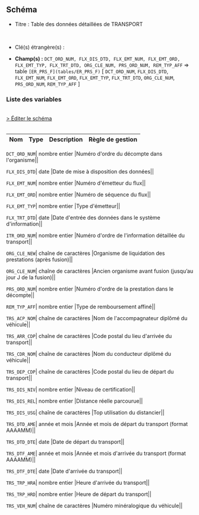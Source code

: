 ## Schéma


- Titre : Table des données détaillées de TRANSPORT
<br />



- Clé(s) étrangère(s) : <br />

- **Champ(s) :** `DCT_ORD_NUM, FLX_DIS_DTD, FLX_EMT_NUM, FLX_EMT_ORD, FLX_EMT_TYP, FLX_TRT_DTD, ORG_CLE_NUM, PRS_ORD_NUM, REM_TYP_AFF`
  => table `[ER_PRS_F](tables/ER_PRS_F)` [ `DCT_ORD_NUM`, `FLX_DIS_DTD`, `FLX_EMT_NUM`, `FLX_EMT_ORD`, `FLX_EMT_TYP`, `FLX_TRT_DTD`, `ORG_CLE_NUM`, `PRS_ORD_NUM`, `REM_TYP_AFF` ]<br />

 
### Liste des variables
<br />
<div>
    <a href="https://gitlab.com/healthdatahub/applications-du-hdh/schema-snds/-/tree/master/schemas/DCIR/ER_TRS_F.json"
       target="_blank" rel="noopener noreferrer">> Éditer le schéma</a>
</div>
<br />

Nom | Type | Description | Règle de gestion
-|-|-|-



`DCT_ORD_NUM`| nombre entier |Numéro d'ordre du décompte dans l'organisme||

`FLX_DIS_DTD`| date |Date de mise à disposition des données||

`FLX_EMT_NUM`| nombre entier |Numéro d'émetteur du flux||

`FLX_EMT_ORD`| nombre entier |Numéro de séquence du flux||

`FLX_EMT_TYP`| nombre entier |Type d'émetteur||

`FLX_TRT_DTD`| date |Date d'entrée des données dans le système d'information||

`ITR_ORD_NUM`| nombre entier |Numéro d'ordre de l'information détaillée du transport||

`ORG_CLE_NEW`| chaîne de caractères |Organisme de liquidation des prestations (après fusion)||

`ORG_CLE_NUM`| chaîne de caractères |Ancien organisme avant fusion (jusqu’au jour J de la fusion)||

`PRS_ORD_NUM`| nombre entier |Numéro d'ordre de la prestation dans le décompte||

`REM_TYP_AFF`| nombre entier |Type de remboursement affiné||

`TRS_ACP_NOM`| chaîne de caractères |Nom de l'accompagnateur diplômé du véhicule||

`TRS_ARR_CDP`| chaîne de caractères |Code postal du lieu d'arrivée du transport||

`TRS_CDR_NOM`| chaîne de caractères |Nom du conducteur diplômé du véhicule||

`TRS_DEP_CDP`| chaîne de caractères |Code postal du lieu de départ du transport||

`TRS_DIS_NIV`| nombre entier |Niveau de certification||

`TRS_DIS_REL`| nombre entier |Distance réelle parcourue||

`TRS_DIS_USG`| chaîne de caractères |Top utilisation du distancier||

`TRS_DTD_AME`| année et mois |Année et mois de départ du transport (format AAAAMM)||

`TRS_DTD_DTE`| date |Date de départ du transport||

`TRS_DTF_AME`| année et mois |Année et mois d'arrivée du transport (format AAAAMM)||

`TRS_DTF_DTE`| date |Date d'arrivée du transport||

`TRS_TRP_HRA`| nombre entier |Heure d'arrivée du transport||

`TRS_TRP_HRD`| nombre entier |Heure de départ du transport||

`TRS_VEH_NUM`| chaîne de caractères |Numéro minéralogique du véhicule||
